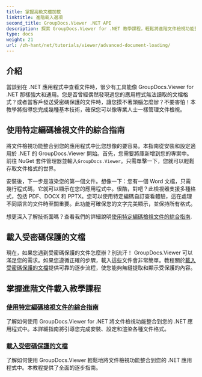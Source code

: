 ```yaml
---
title: 掌握高級文檔加載
linktitle: 進階載入選項
second_title: GroupDocs.Viewer .NET API
description: 探索 GroupDocs.Viewer for .NET 教學課程，輕鬆將進階文件檢視功能整合到您的應用程式中。
type: docs
weight: 21
url: /zh-hant/net/tutorials/viewer/advanced-document-loading/
---
```

## 介紹

當談到在 .NET 應用程式中查看文件時，很少有工具能像 GroupDocs.Viewer for .NET 那樣強大和通用。您是否曾經偶然發現過您的應用程式無法讀取的文檔格式？或者當客戶發送受密碼保護的文件時，讓您摸不著頭腦怎麼辦？不要害怕！本教學將指導您完成幾種基本技術，確保您可以像專業人士一樣管理文件檢視。

## 使用特定編碼檢視文件的綜合指南

將文件檢視功能整合到您的應用程式中比您想像的要容易。本指南從安裝和設定適用於 .NET 的 GroupDocs.Viewer 開始。首先，您需要將庫新增到您的專案中。前往 NuGet 套件管理器並輸入`GroupDocs.Viewer`。只需單擊一下，您就可以輕鬆存取文件格式的世界。

安裝後，下一步是渲染您的第一個文件。想像一下：您有一個 Word 文檔，只需幾行程式碼，它就可以顯示在您的應用程式中。很酷，對吧？此檢視器支援多種格式，包括 PDF、DOCX 和 PPTX。您可以使用特定編碼自訂查看體驗，這在處理不同語言的文件時至關重要。此功能可確保您的文字完美顯示，並保持所有格式。

想更深入了解技術面嗎？查看我們的詳細說明[使用特定編碼檢視文件的綜合指南](./document-viewing-with-specific-encoding/).

## 載入受密碼保護的文檔

現在，如果您遇到受密碼保護的文件怎麼辦？別流汗！ GroupDocs.Viewer 可以滿足您的需求。如果您遵循正確的步驟，載入這些文件會非常簡單。教程關於[載入受密碼保護的文檔](./loading-password-protected-document/)提供可靠的逐步流程，使您能夠無縫提取和顯示受保護的內容。

## 掌握進階文件載入教學課程
### [使用特定編碼檢視文件的綜合指南](./document-viewing-with-specific-encoding/)
了解如何使用 GroupDocs.Viewer for .NET 將文件檢視功能整合到您的 .NET 應用程式中。本詳細指南將引導您完成安裝、設定和渲染各種文件格式。
### [載入受密碼保護的文檔](./loading-password-protected-document/)
了解如何使用 GroupDocs.Viewer 輕鬆地將文件檢視功能整合到您的 .NET 應用程式中。本教程提供了全面的逐步指南。